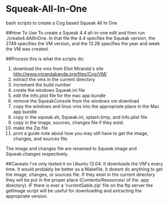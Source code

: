 Squeak-All-In-One
=================

bash scripts to create a Cog based Squeak All In One

##How To Use
To create a Squeak 4.4 all-in-one edit and then run ./create4.4AllInOne.  In that file the 4.4 specfies the Squeak version, the 2749 specifies the VM version, and the 13.28 specifies the year and week the VM was created.

##Process
this is what the scripts do:

1. download the vms from Eliot Miranda's site http://www.mirandabanda.org/files/Cog/VM/
2. extract the vms in the current directory
3. increment the build number
4. create the windows Squeak.ini file
5. edit the Info.plist file for the mac app bundle
7. remove the SqueakConsole from the windows vm download
5. copy the windows and linux vms into the appropriate place in the Mac app bundle
6. copy in the squeak.sh, Squeak.ini, splash.bmp, and Info.plist file
7. copy in the image, sources, changes file if they exist.
7. make the Zip file
8. print a guide note about how you may still have to get the image, changes, and sources file. 

The image and changes file are renamed to Squeak.image and Squeak.changes respectively. 

##Caveats
I've only tested it on Ubuntu 12.04.  It downloads the VM's every time.  It would probably be better as a Makefile.  It doesnt do anything to get the image, changes, or sources file.  If they exist in the current directory they will be put in the proper place (Contents/Resources/ of the .app directory).  IF there is ever a 'currentSable.zip' file on the ftp server the getImage script will be useful for downloading and extracting the appropriate version.
